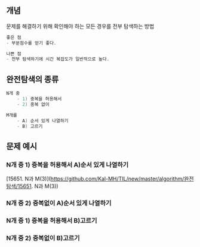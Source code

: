 ## 개념

문제를 해결하기 위해 확인해야 하는 모든 경우를 전부 탐색하는 방법

```c
좋은 점
- 부분점수를 얻기 좋다.

나쁜 점
- 전부 탐색하기에 시간 복잡도가 일반적으로 높다.
```

## 완전탐색의 종류

```c
N개 중
	- 1) 중복을 허용해서
	- 2) 중복 없이

M개를
	- A) 순서 있게 나열하기
	- B) 고르기
```

## 문제 예시

### N개 중 1) 중복을 허용해서 A)순서 있게 나열하기

[15651. N과 M(3)](https://github.com/Kal-MH/TIL/new/master/algorithm/완전탐색/15651. N과 M(3))

### N개 중 2) 중복없이 A)순서 있게 나열하기

### N개 중 1) 중복을 허용해서 B)고르기

### N개 중 2) 중복없이 B)고르기
